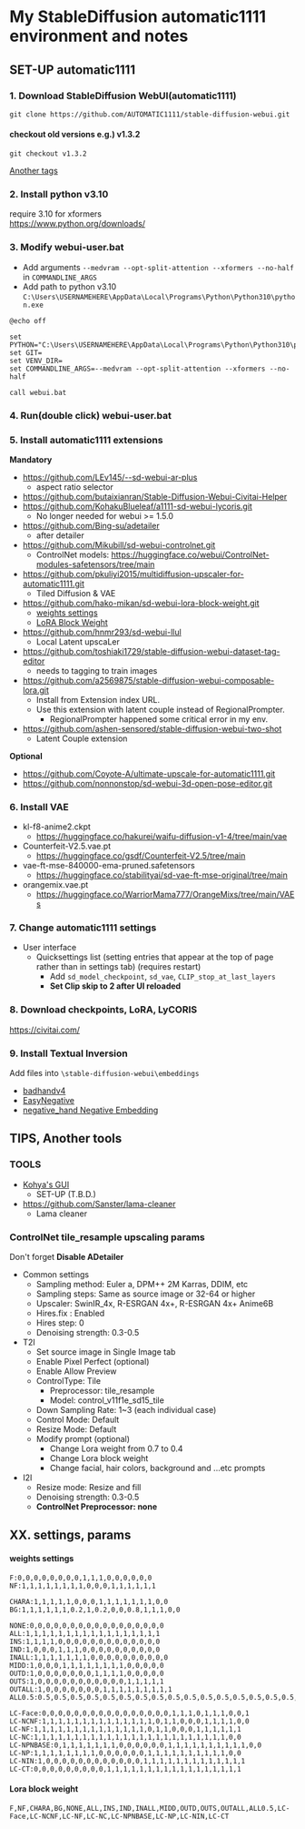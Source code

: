 # My StableDiffusion automatic1111 environment and notes

## SET-UP automatic1111
### 1. Download StableDiffusion WebUI(automatic1111)
```
git clone https://github.com/AUTOMATIC1111/stable-diffusion-webui.git
```
#### checkout old versions e.g.) v1.3.2
```
git checkout v1.3.2
```
[Another tags](https://github.com/AUTOMATIC1111/stable-diffusion-webui/tags)


### 2. Install python v3.10

require 3.10 for xformers  
https://www.python.org/downloads/


### 3. Modify webui-user.bat
- Add arguments `--medvram --opt-split-attention --xformers --no-half` in `COMMANDLINE_ARGS`  
- Add path to python v3.10 `C:\Users\USERNAMEHERE\AppData\Local\Programs\Python\Python310\python.exe`

```
@echo off

set PYTHON="C:\Users\USERNAMEHERE\AppData\Local\Programs\Python\Python310\python.exe"
set GIT=
set VENV_DIR=
set COMMANDLINE_ARGS=--medvram --opt-split-attention --xformers --no-half

call webui.bat

```


### 4. Run(double click) webui-user.bat

### 5. Install automatic1111 extensions
**Mandatory**
- https://github.com/LEv145/--sd-webui-ar-plus
  - aspect ratio selector
- https://github.com/butaixianran/Stable-Diffusion-Webui-Civitai-Helper
- https://github.com/KohakuBlueleaf/a1111-sd-webui-lycoris.git
  - No longer needed for webui >= 1.5.0
- https://github.com/Bing-su/adetailer
  - after detailer
- https://github.com/Mikubill/sd-webui-controlnet.git
  - ControlNet models: https://huggingface.co/webui/ControlNet-modules-safetensors/tree/main
- https://github.com/pkuliyi2015/multidiffusion-upscaler-for-automatic1111.git
  - Tiled Diffusion & VAE
- https://github.com/hako-mikan/sd-webui-lora-block-weight.git
  - [weights settings](#weights-settings)
  - [LoRA Block Weight](#Lora-block-weight)
- https://github.com/hnmr293/sd-webui-llul
  - Local Latent upscaLer
- https://github.com/toshiaki1729/stable-diffusion-webui-dataset-tag-editor
  - needs to tagging to train images
- https://github.com/a2569875/stable-diffusion-webui-composable-lora.git
  - Install from Extension index URL.
  - Use this extension with latent couple instead of RegionalPrompter.
    -  RegionalPrompter happened some critical error in my env.
- https://github.com/ashen-sensored/stable-diffusion-webui-two-shot
  - Latent Couple extension


**Optional**  
- https://github.com/Coyote-A/ultimate-upscale-for-automatic1111.git
- https://github.com/nonnonstop/sd-webui-3d-open-pose-editor.git

  
### 6. Install VAE
- kl-f8-anime2.ckpt
  - https://huggingface.co/hakurei/waifu-diffusion-v1-4/tree/main/vae
- Counterfeit-V2.5.vae.pt
  - https://huggingface.co/gsdf/Counterfeit-V2.5/tree/main
- vae-ft-mse-840000-ema-pruned.safetensors
  - https://huggingface.co/stabilityai/sd-vae-ft-mse-original/tree/main
- orangemix.vae.pt
  - https://huggingface.co/WarriorMama777/OrangeMixs/tree/main/VAEs

### 7. Change automatic1111 settings
- User interface
  - Quicksettings list (setting entries that appear at the top of page rather than in settings tab) (requires restart)
    - Add `sd_model_checkpoint`, `sd_vae`, `CLIP_stop_at_last_layers`
    - **Set Clip skip to 2 after UI reloaded**

### 8. Download checkpoints, LoRA, LyCORIS
https://civitai.com/

### 9. Install Textual Inversion
Add files into `\stable-diffusion-webui\embeddings`
- [badhandv4](https://civitai.com/models/16993)
- [EasyNegative](https://civitai.com/models/7808)
- [negative_hand Negative Embedding](https://civitai.com/models/56519)


## TIPS, Another tools
### TOOLS
- [Kohya's GUI](https://github.com/bmaltais/kohya_ss)
  - SET-UP (T.B.D.)
- https://github.com/Sanster/lama-cleaner
  - Lama cleaner

### ControlNet tile_resample upscaling params
Don't forget **Disable ADetailer**
- Common settings
  - Sampling method: Euler a, DPM++ 2M Karras, DDIM, etc
  - Sampling steps: Same as source image or 32-64 or higher
  - Upscaler: SwinIR_4x, R-ESRGAN 4x+, R-ESRGAN 4x+ Anime6B
  - Hires.fix : Enabled
  - Hires step: 0
  - Denoising strength: 0.3-0.5
- T2I
  - Set source image in Single Image tab
  - Enable Pixel Perfect (optional)
  - Enable Allow Preview
  - ControlType: Tile
    - Preprocessor: tile_resample
    - Model: control_v11f1e_sd15_tile
  - Down Sampling Rate: 1~3 (each individual case)
  - Control Mode: Default
  - Resize Mode: Default
  - Modify prompt (optional)
    - Change Lora weight from 0.7 to 0.4
    - Change Lora block weight
    - Change facial, hair colors, background and ...etc prompts
- I2I
  - Resize mode: Resize and fill
  - Denoising strength: 0.3-0.5
  - **ControlNet Preprocessor: none**


## XX. settings, params
#### weights settings
```
F:0,0,0,0,0,0,0,0,1,1,1,0,0,0,0,0,0
NF:1,1,1,1,1,1,1,1,0,0,0,1,1,1,1,1,1

CHARA:1,1,1,1,1,0,0,0,1,1,1,1,1,1,1,0,0
BG:1,1,1,1,1,1,0.2,1,0.2,0,0,0.8,1,1,1,0,0

NONE:0,0,0,0,0,0,0,0,0,0,0,0,0,0,0,0,0
ALL:1,1,1,1,1,1,1,1,1,1,1,1,1,1,1,1,1
INS:1,1,1,1,0,0,0,0,0,0,0,0,0,0,0,0,0
IND:1,0,0,0,1,1,1,0,0,0,0,0,0,0,0,0,0
INALL:1,1,1,1,1,1,1,0,0,0,0,0,0,0,0,0,0
MIDD:1,0,0,0,1,1,1,1,1,1,1,1,0,0,0,0,0
OUTD:1,0,0,0,0,0,0,0,1,1,1,1,0,0,0,0,0
OUTS:1,0,0,0,0,0,0,0,0,0,0,0,1,1,1,1,1
OUTALL:1,0,0,0,0,0,0,0,1,1,1,1,1,1,1,1,1
ALL0.5:0.5,0.5,0.5,0.5,0.5,0.5,0.5,0.5,0.5,0.5,0.5,0.5,0.5,0.5,0.5,0.5,0.5

LC-Face:0,0,0,0,0,0,0,0,0,0,0,0,0,0,0,0,1,1,1,0,1,1,1,0,0,1
LC-NCNF:1,1,1,1,1,1,1,1,1,1,1,1,1,1,0,1,1,0,0,0,1,1,1,1,0,0
LC-NF:1,1,1,1,1,1,1,1,1,1,1,1,1,1,0,1,1,0,0,0,1,1,1,1,1,1
LC-NC:1,1,1,1,1,1,1,1,1,1,1,1,1,1,1,1,1,1,1,1,1,1,1,1,0,0
LC-NPNBASE:0,1,1,1,1,1,1,1,0,0,0,0,0,0,1,1,1,1,1,1,1,1,1,1,0,0
LC-NP:1,1,1,1,1,1,1,1,0,0,0,0,0,0,1,1,1,1,1,1,1,1,1,1,0,0
LC-NIN:1,0,0,0,0,0,0,0,0,0,0,0,0,1,1,1,1,1,1,1,1,1,1,1,1,1
LC-CT:0,0,0,0,0,0,0,0,0,1,1,1,1,1,1,1,1,1,1,1,1,1,1,1,1,1
```
#### Lora block weight
```
F,NF,CHARA,BG,NONE,ALL,INS,IND,INALL,MIDD,OUTD,OUTS,OUTALL,ALL0.5,LC-Face,LC-NCNF,LC-NF,LC-NC,LC-NPNBASE,LC-NP,LC-NIN,LC-CT
```
